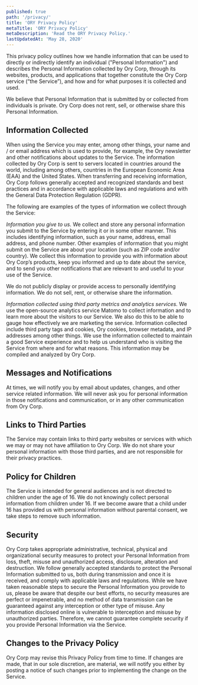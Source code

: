 ```yaml
---
published: true
path: '/privacy/'
title: 'ORY Privacy Policy'
metaTitle: 'ORY Privacy Policy'
metaDescription: 'Read the ORY Privacy Policy.'
lastUpdatedAt: 'May 28, 2020'
---
```


This privacy policy outlines how we handle information that can be used to
directly or indirectly identify an individual ("Personal Information") and
describes the Personal Information collected by Ory Corp, through its websites,
products, and applications that together constitute the Ory Corp service (“the
Service”), and how and for what purposes it is collected and used.

We believe that Personal Information that is submitted by or collected from
individuals is private. Ory Corp does not rent, sell, or otherwise share this
Personal Information.

## Information Collected

When using the Service you may enter, among other things, your name and / or
email address which is used to provide, for example, the Ory newsletter and
other notifications about updates to the Service. The information collected by
Ory Corp is sent to servers located in countries around the world, including
among others, countries in the European Economic Area (EAA) and the United
States. When transferring and receiving information, Ory Corp follows generally
accepted and recognized standards and best practices and in accordance with
applicable laws and regulations and with the General Data Protection Regulation
(GDPR).

The following are examples of the types of information we collect through the
Service:

_Information you give to us._ We collect and store any personal information you
submit to the Service by entering it or in some other manner. This includes
identifying information, such as your name, address, email address, and phone
number. Other examples of information that you might submit on the Service are
about your location (such as ZIP code and/or country). We collect this
information to provide you with information about Ory Corp’s products, keep you
informed and up to date about the service, and to send you other notifications
that are relevant to and useful to your use of the Service.

We do not publicly display or provide access to personally identifying
information. We do not sell, rent, or otherwise share the information.

_Information collected using third party metrics and analytics services._ We use
the open-source analytics service Matomo to collect information and to learn
more about the visitors to our Service. We also do this to be able to gauge how
effectively we are marketing the service. Information collected include third
party tags and cookies, Ory cookies, browser metadata, and IP addresses among
other things. We use the information collected to maintain a good Service
experience and to help us understand who is visiting the Service from where and
for what reasons. This information may be compiled and analyzed by Ory Corp.

## Messages and Notifications

At times, we will notify you by email about updates, changes, and other service
related information. We will never ask you for personal information in those
notifications and communication, or in any other communication from Ory Corp.

## Links to Third Parties

The Service may contain links to third party websites or services with which we
may or may not have affiliation to Ory Corp. We do not share your personal
information with those third parties, and are not responsible for their privacy
practices.

## Policy for Children

The Service is intended for general audiences and is not directed to children
under the age of 16. We do not knowingly collect personal information from
children under 16. If we become aware that a child under 16 has provided us with
personal information without parental consent, we take steps to remove such
information.

## Security

Ory Corp takes appropriate administrative, technical, physical and
organizational security measures to protect your Personal Information from loss,
theft, misuse and unauthorized access, disclosure, alteration and destruction.
We follow generally accepted standards to protect the Personal Information
submitted to us, both during transmission and once it is received, and comply
with applicable laws and regulations. While we have taken reasonable steps to
secure the Personal Information you provide to us, please be aware that despite
our best efforts, no security measures are perfect or impenetrable, and no
method of data transmission can be guaranteed against any interception or other
type of misuse. Any information disclosed online is vulnerable to interception
and misuse by unauthorized parties. Therefore, we cannot guarantee complete
security if you provide Personal Information via the Service.

## Changes to the Privacy Policy

Ory Corp may revise this Privacy Policy from time to time. If changes are made,
that in our sole discretion, are material, we will notify you either by posting
a notice of such changes prior to implementing the change on the Service.
